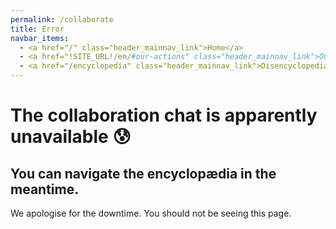 ```yaml
---
permalink: /collaborate
title: Error
navbar_items:
  - <a href="/" class="header_mainnav_link">Home</a>
  - <a href="!SITE_URL!/en/#our-actions" class="header_mainnav_link">Our actions</a>
  - <a href="/encyclopedia" class="header_mainnav_link">Disencyclopedia</a>
---
```


# The collaboration chat is apparently unavailable 😰

## You can navigate the encyclopædia in the meantime.

We apologise for the downtime. You should not be seeing this page.

<!-- This page is compiled mostly to allow internal links checks. It will be overridden at server level in production. -->
